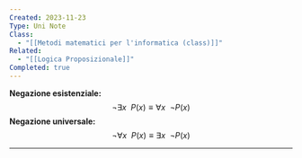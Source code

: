 ```yaml
---
Created: 2023-11-23
Type: Uni Note
Class:
  - "[[Metodi matematici per l'informatica (class)]]"
Related:
  - "[[Logica Proposizionale]]"
Completed: true
---
```

**Negazione esistenziale:**
$$\neg \exists x\ \ P(x) \equiv \forall x\ \  \neg P(x)$$
**Negazione universale:**
$$\neg \forall x\ \ P(x) \equiv \exists x\ \  \neg P(x)$$

---